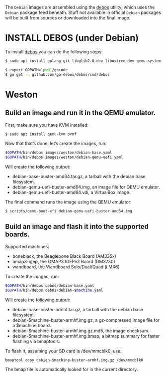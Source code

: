 The `Debian` images are assembled using the [debos](https://github.com/go-debos/debos) utility, which uses the `Debian` package feed beneath. Stuff not available in official `Debian` packages will be built from sources or downloaded into the final image.

# INSTALL DEBOS (under Debian)

To install [debos](https://github.com/go-debos/debos) you can do the following steps:

```sh
$ sudo apt install golang git libglib2.0-dev libostree-dev qemu-system-x86 qemu-user-static debootstrap systemd-container xz-utils bmap-tools

$ export GOPATH=`pwd`/gocode
$ go get -u github.com/go-debos/debos/cmd/debos
```

# Weston

## Build an image and run it in the QEMU emulator.

First, make sure you have KVM installed:

```sh
$ sudo apt install qemu-kvm ovmf
```

Now that that’s done, let’s create the images, run:

```sh
$GOPATH/bin/debos images/weston/debian-base.yaml
$GOPATH/bin/debos images/weston/debian-qemu-uefi.yaml
```

Will create the following output:

- debian-base-buster-amd64.tar.gz, a tarball with the debian base filesystem.
- debian-qemu-uefi-buster-amd64.img, an image file for QEMU emulator.
- debian-qemu-uefi-buster-amd64.vdi, a VirtualBox image.

The final command runs the image using the QEMU emulator:

```sh
$ scripts/qemu-boot-efi debian-qemu-uefi-buster-amd64.img
```

## Build an image and flash it into the supported boards.

Supported machines:
- boneblack, the Beaglebone Black Board (AM335x)
- omap3-igep, the OMAP3 IGEPv2 Board (DM3730)
- wandboard, the Wandboard Solo/Dual/Quad (i.MX6)

To create the images, run:

```sh
$GOPATH/bin/debos debos/debian-base.yaml
$GOPATH/bin/debos debos/debian-$machine.yaml
```

Will create the following output:

- debian-base-buster-armhf.tar.gz, a tarball with the debian base filesystem.
- debian-$machine-buster-armhf.img.gz, a gz-compressed image file for a $machine board.
- debian-$machine-buster-armhf.img.gz.md5, the image checksum.
- debian-$machine-buster-armhf.img.bmap, a bitmap summary for faster flashing via bmaptools.

To flash it, assuming your SD card is /dev/mmcblk0, use:

```
bmaptool copy debian-$machine-buster-armhf.img.gz /dev/mmcblk0
```

The bmap file is automatically looked for in the current directory.
